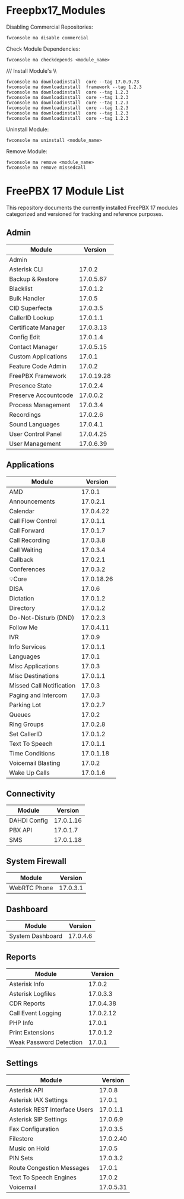 # Freepbx17_Modules

Disabling Commercial Repositories:

    fwconsole ma disable commercial


Check Module Dependencies: 
    
    fwconsole ma checkdepends <module_name>
    

/// Install Module's \\\

    fwconsole ma downloadinstall  core --tag 17.0.9.73
    fwconsole ma downloadinstall  framework --tag 1.2.3
    fwconsole ma downloadinstall  core --tag 1.2.3
    fwconsole ma downloadinstall  core --tag 1.2.3
    fwconsole ma downloadinstall  core --tag 1.2.3
    fwconsole ma downloadinstall  core --tag 1.2.3
    fwconsole ma downloadinstall  core --tag 1.2.3
    fwconsole ma downloadinstall  core --tag 1.2.3






Uninstall Module: 

    fwconsole ma uninstall <module_name>
    
Remove Module: 

    fwconsole ma remove <module_name> 
    fwconsole ma remove missedcall


# FreePBX 17 Module List

This repository documents the currently installed FreePBX 17 modules categorized and versioned for tracking and reference purposes.

## Admin
| Module                 | Version     |
|------------------------|-------------|
| Admin                  |             |
| Asterisk CLI           | 17.0.2      |
| Backup & Restore       | 17.0.5.67   |
| Blacklist              | 17.0.1.2    |
| Bulk Handler           | 17.0.5      |
| CID Superfecta         | 17.0.3.5    |
| CallerID Lookup        | 17.0.1.1    |
| Certificate Manager    | 17.0.3.13   |
| Config Edit            | 17.0.1.4    |
| Contact Manager        | 17.0.5.15   |
| Custom Applications    | 17.0.1      |
| Feature Code Admin     | 17.0.2      |
| FreePBX Framework      | 17.0.19.28  |
| Presence State         | 17.0.2.4    |
| Preserve Accountcode   | 17.0.0.2    |
| Process Management     | 17.0.3.4    |
| Recordings             | 17.0.2.6    |
| Sound Languages        | 17.0.4.1    |
| User Control Panel     | 17.0.4.25   |
| User Management        | 17.0.6.39   |

## Applications
| Module                   | Version     |
|--------------------------|-------------|
| AMD                      | 17.0.1      |
| Announcements            | 17.0.2.1    |
| Calendar                 | 17.0.4.22   |
| Call Flow Control        | 17.0.1.1    |
| Call Forward             | 17.0.1.7    |
| Call Recording           | 17.0.3.8    |
| Call Waiting             | 17.0.3.4    |
| Callback                 | 17.0.2.1    |
| Conferences              | 17.0.3.2    |
|💡Core                   | 17.0.18.26  |
| DISA                     | 17.0.6      |
| Dictation                | 17.0.1.2    |
| Directory                | 17.0.1.2    |
| Do-Not-Disturb (DND)     | 17.0.2.3    |
| Follow Me                | 17.0.4.11   |
| IVR                      | 17.0.9      |
| Info Services            | 17.0.1.1    |
| Languages                | 17.0.1      |
| Misc Applications        | 17.0.3      |
| Misc Destinations        | 17.0.1.1    |
| Missed Call Notification | 17.0.3      |
| Paging and Intercom      | 17.0.3      |
| Parking Lot              | 17.0.2.7    |
| Queues                   | 17.0.2      |
| Ring Groups              | 17.0.2.8    |
| Set CallerID             | 17.0.1.2    |
| Text To Speech           | 17.0.1.1    |
| Time Conditions          | 17.0.1.18   |
| Voicemail Blasting       | 17.0.2      |
| Wake Up Calls            | 17.0.1.6    |

## Connectivity
| Module         | Version     |
|----------------|-------------|
| DAHDI Config   | 17.0.1.16   |
| PBX API        | 17.0.1.7    |
| SMS            | 17.0.1.18   |

## System Firewall
| Module         | Version     |
|----------------|-------------|
| WebRTC Phone   | 17.0.3.1    |

## Dashboard
| Module           | Version     |
|------------------|-------------|
| System Dashboard | 17.0.4.6    |

## Reports
| Module             | Version     |
|--------------------|-------------|
| Asterisk Info      | 17.0.2      |
| Asterisk Logfiles  | 17.0.3.3    |
| CDR Reports        | 17.0.4.38   |
| Call Event Logging | 17.0.2.12   |
| PHP Info           | 17.0.1      |
| Print Extensions   | 17.0.1.2    |
| Weak Password Detection | 17.0.1 |

## Settings
| Module                    | Version     |
|---------------------------|-------------|
| Asterisk API              | 17.0.8      |
| Asterisk IAX Settings     | 17.0.1      |
| Asterisk REST Interface Users | 17.0.1.1 |
| Asterisk SIP Settings     | 17.0.6.9    |
| Fax Configuration         | 17.0.3.5    |
| Filestore                 | 17.0.2.40   |
| Music on Hold             | 17.0.5      |
| PIN Sets                  | 17.0.3.2    |
| Route Congestion Messages | 17.0.1      |
| Text To Speech Engines    | 17.0.2      |
| Voicemail                 | 17.0.5.31   |
